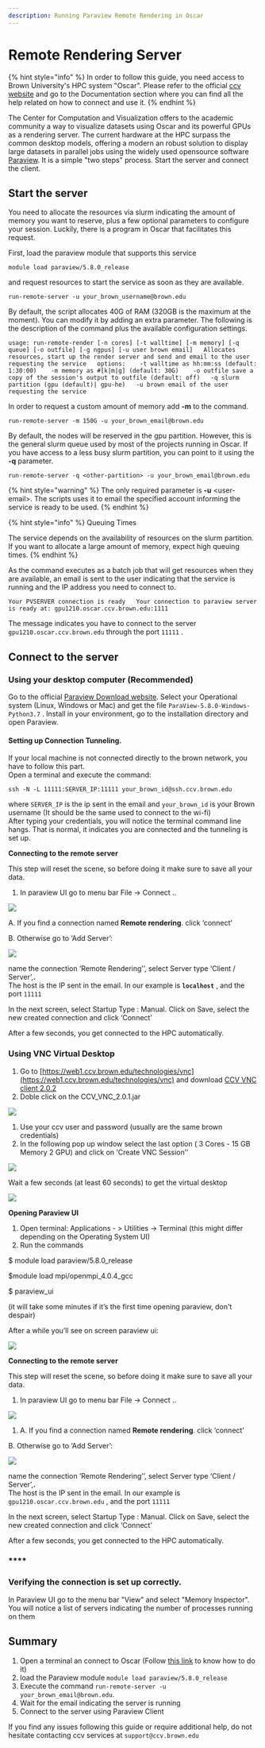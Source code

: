 ```yaml
---
description: Running Paraview Remote Rendering in Oscar
---
```


# Remote Rendering Server

{% hint style="info" %}
In order to follow this guide, you need access to Brown University's HPC system "Oscar". Please refer to the official [ccv website](https://ccv.brown.edu/) and go to the Documentation section where you can find all the help related on how to connect and use it.
{% endhint %}

The Center for Computation and Visualization offers to the academic community a way to visualize datasets using Oscar and its powerful GPUs as a rendering server. The current hardware at the HPC surpass the common desktop models, offering a modern an robust solution to display large datasets in parallel jobs using the widely used  opensource software [Paraview](https://www.paraview.org/). It is a simple "two steps" process. Start the server and connect the client.



## Start the server

You need to allocate the resources via slurm indicating the amount of memory you want to reserve, plus a few optional parameters to configure your session. Luckily, there is a program in Oscar that facilitates this request.

First, load the paraview module that supports this service

`module load paraview/5.8.0_release`

and request resources to start the service as soon as they are available.

`run-remote-server -u your_brown_username@brown.edu`

By default, the script allocates 40G of RAM \(320GB is the maximum at the moment\). You can modify it by adding an extra parameter. The following is the description of the command plus the available configuration settings.

`usage: run-remote-render [-n cores] [-t walltime] [-m memory] [-q queue] [-o outfile] [-g ngpus] [-u user brown email]  
Allocates resources, start up the render server and send and email to the user requesting the service  
options:   
-t walltime as hh:mm:ss (default: 1:30:00)   
-m memory as #[k|m|g] (default: 30G)   
-o outfile save a copy of the session's output to outfile (default: off)  
-q slurm partition (gpu (default)| gpu-he)  
-u brown email of the user requesting the service`

In order to request a custom amount of memory add **-m** to the command.

`run-remote-server -m 150G -u your_brown_email@brown.edu`

By default, the nodes will be reserved in the gpu partition. However, this is the general slurm queue used by most of the projects running in Oscar. If you have access to a  less busy slurm partition, you can point to it using the **-q** parameter.

`run-remote-server -q <other-partition> -u your_brown_email@brown.edu`

{% hint style="warning" %}
The only required parameter is **-u** &lt;user-email&gt;. The scripts uses it to email  the specified account informing the service is ready to be used.
{% endhint %}

{% hint style="info" %}
Queuing Times

The service depends on the availability of resources on the slurm partition. If you want to allocate a large amount of memory, expect high queuing times. 
{% endhint %}

As the command executes as a batch job that will get resources when they are available, an email is sent to the user indicating that the service is running and the IP address you need to connect to. 

`Your PVSERVER connection is ready  
 Your connection to paraview server is ready at: gpu1210.oscar.ccv.brown.edu:1111`  
  
The message indicates you have to connect to the server `gpu1210.oscar.ccv.brown.edu` through the port `11111` . 

## Connect to the server

### **Using your desktop computer \(Recommended\)**

Go to the official [Paraview Download website](https://www.paraview.org/download/). Select your Operational system \(Linux, Windows or Mac\) and get the file `ParaView-5.8.0-Windows-Python3.7` . Install in your environment, go to the installation directory and open Paraview.

#### Setting up Connection Tunneling.

If your local machine is not connected directly to the brown network, you have to follow this part.  
Open a terminal and execute the command:

`ssh -N -L 11111:SERVER_IP:11111 your_brown_id@ssh.ccv.brown.edu`

where `SERVER_IP` is the ip sent in the email and `your_brown_id` is your Brown username \(It should be the same used to connect to the wi-fi\)  
After typing  your credentials, you will notice the terminal command line hangs. That is normal, it indicates you are connected and the tunneling is set up.

**Connecting to the remote server**

This step will reset the scene, so before doing it make sure to save all your data.

1. In paraview UI go to menu bar File -&gt; Connect ..

![](../.gitbook/assets/4.png)

A. If you find a connection named **Remote rendering**. click ‘connect’

B. Otherwise go to ‘Add Server’:

![](../.gitbook/assets/5.png)

name the connection ‘Remote Rendering’’, select Server type ‘Client / Server’,**.**  
The host is the IP sent in the email. In our example is **`localhost`** , and the port `11111`

In the next screen, select Startup Type : Manual. Click on Save, select the new created connection and click ‘Connect’

 After a few seconds, you get connected to the HPC automatically.

### Using  VNC Virtual Desktop

1.  Go to [https://web1.ccv.brown.edu/technologies/vnc](https://web1.ccv.brown.edu/technologies/vnc) and download [CCV VNC client 2.0.2](https://brownbox.brown.edu/download.php?hash=fe8b9a93)
2. Doble click on the CCV\_VNC\_2.0.1.jar

![](../.gitbook/assets/0.png)

1. Use your ccv user and password \(usually are the same brown credentials\)
2. In the following pop up window select the last option \( 3 Cores - 15 GB Memory 2 GPU\) and click on ‘Create VNC Session’’

![](../.gitbook/assets/1.png)

 Wait a few seconds \(at least 60 seconds\) to get the virtual desktop

![](../.gitbook/assets/2.png)

**Opening Paraview UI**

1. Open terminal: Applications - &gt; Utilities -&gt; Terminal \(this might differ depending on the Operating System UI\)
2. Run the commands

$ module load paraview/5.8.0\_release

$module load mpi/openmpi\_4.0.4\_gcc

 $ paraview\_ui

\(it will take some minutes if it’s the first time opening paraview, don't despair\)

 After a while you’ll see on screen paraview ui:

![](../.gitbook/assets/3.png)

**Connecting to the remote server**

This step will reset the scene, so before doing it make sure to save all your data.

1. In paraview UI go to menu bar File -&gt; Connect ..

![](../.gitbook/assets/4.png)

1. A. If you find a connection named **Remote rendering**. click ‘connect’

B. Otherwise go to ‘Add Server’:

![](../.gitbook/assets/5.png)

name the connection ‘Remote Rendering’’, select Server type ‘Client / Server’,**.**  
The host is the IP sent in the email. In our example is `gpu1210.oscar.ccv.brown.edu`  , and the port `11111`

In the next screen, select Startup Type : Manual. Click on Save, select the new created connection and click ‘Connect’

 After a few seconds, you get connected to the HPC automatically.

### \*\*\*\*

### Verifying the connection is set up correctly.

In Paraview UI go to the menu bar "View" and select "Memory Inspector". You will notice a list of servers indicating the number of processes running on them



## Summary

1.  Open a terminal an connect to Oscar \(Follow [this link](https://docs.ccv.brown.edu/oscar/getting-started) to know how to do it\)
2. load the Paraview module `module load paraview/5.8.0_release`
3.  Execute the command `run-remote-server -u your_brown_email@brown.edu`.
4.  Wait for the email indicating the server is running 
5. Connect to the server using Paraview Client



If you find any issues following this guide or require additional help, do not hesitate contacting ccv services at `support@ccv.brown.edu`




